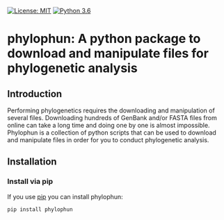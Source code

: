 [![License: MIT](https://img.shields.io/badge/License-MIT-yellow.svg)](https://opensource.org/licenses/MIT)
[![Python 3.6](https://img.shields.io/badge/python-3.6-blue.svg)](https://www.python.org/downloads/release/python-360/)

# phylophun: A python package to download and manipulate files for phylogenetic analysis

## Introduction

Performing phylogenetics requires the downloading and manipulation of several files. 
Downloading hundreds of GenBank and/or FASTA files from online can take a long time 
and doing one by one is almost impossible.
Phylophun is a collection of python scripts that can be used to download and manipulate
files in order for you to conduct phylogenetic analysis.

## Installation

### Install via pip
If you use [pip](https://pip.pypa.io/en/stable/)
you can install phylophun:
```
pip install phylophun
```

